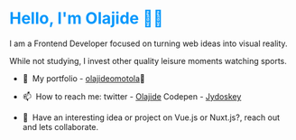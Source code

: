 ### <h1 style="color:#0398fc;">Hello, I'm Olajide 👋🏾</h1>

I am a Frontend Developer focused on turning web ideas into visual reality.

While not studying, I invest other quality leisure moments watching sports.

- 🔭&nbsp; My portfolio - <a href="https://olajideomotola-1a.netlify.app/" target="_blank">olajideomotola</a>🤘

- 📫&nbsp; How to reach me: twitter - <a href="https://twitter.com/____jide" target="_blank">Olajide</a>
                      Codepen - <a href="https://codepen.io/Jydoskey/" target="_blank">Jydoskey</a>
                      
- 👯&nbsp; Have an interesting idea or project on Vue.js or Nuxt.js?, reach out and lets collaborate.

<!--
**jydoskey/jydoskey** is a ✨ _special_ ✨ repository because its `README.md` (this file) appears on your GitHub profile.
-->
